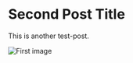 ﻿---
Title: Second Post Title
Summary: Second Post Summary
ImageUrl: https://test.com/image.png
Tags:
- Test Tag 2
- Test Tag 3
- Test Tag 4
Author:
  ImageUrl: https://test.com/author/image.png
  Name: Test Author Name
  Url: https://test.com/author
PublishedAt: 2020-03-04T05:06:07
UpdatedAt: 2020-04-05T06:07:08
Series: "Test series"
---

# Second Post Title

This is another test-post.

![First image](https://i.picsum.photos/id/953/200/200.jpg "Logo Title Text 1")